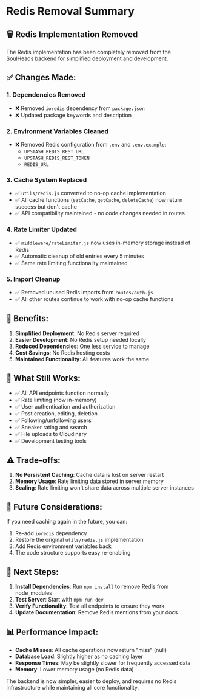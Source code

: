 # Redis Removal Summary

## 🗑️ Redis Implementation Removed

The Redis implementation has been completely removed from the SoulHeads backend for simplified deployment and development.

## ✅ Changes Made:

### 1. **Dependencies Removed**

- ❌ Removed `ioredis` dependency from `package.json`
- ❌ Updated package keywords and description

### 2. **Environment Variables Cleaned**

- ❌ Removed Redis configuration from `.env` and `.env.example`:
  - `UPSTASH_REDIS_REST_URL`
  - `UPSTASH_REDIS_REST_TOKEN`
  - `REDIS_URL`

### 3. **Cache System Replaced**

- ✅ `utils/redis.js` converted to no-op cache implementation
- ✅ All cache functions (`setCache`, `getCache`, `deleteCache`) now return success but don't cache
- ✅ API compatibility maintained - no code changes needed in routes

### 4. **Rate Limiter Updated**

- ✅ `middleware/rateLimiter.js` now uses in-memory storage instead of Redis
- ✅ Automatic cleanup of old entries every 5 minutes
- ✅ Same rate limiting functionality maintained

### 5. **Import Cleanup**

- ✅ Removed unused Redis imports from `routes/auth.js`
- ✅ All other routes continue to work with no-op cache functions

## 🚀 Benefits:

1. **Simplified Deployment**: No Redis server required
2. **Easier Development**: No Redis setup needed locally
3. **Reduced Dependencies**: One less service to manage
4. **Cost Savings**: No Redis hosting costs
5. **Maintained Functionality**: All features work the same

## 📝 What Still Works:

- ✅ All API endpoints function normally
- ✅ Rate limiting (now in-memory)
- ✅ User authentication and authorization
- ✅ Post creation, editing, deletion
- ✅ Following/unfollowing users
- ✅ Sneaker rating and search
- ✅ File uploads to Cloudinary
- ✅ Development testing tools

## ⚠️ Trade-offs:

1. **No Persistent Caching**: Cache data is lost on server restart
2. **Memory Usage**: Rate limiting data stored in server memory
3. **Scaling**: Rate limiting won't share data across multiple server instances

## 🔄 Future Considerations:

If you need caching again in the future, you can:

1. Re-add `ioredis` dependency
2. Restore the original `utils/redis.js` implementation
3. Add Redis environment variables back
4. The code structure supports easy re-enabling

## 🎯 Next Steps:

1. **Install Dependencies**: Run `npm install` to remove Redis from node_modules
2. **Test Server**: Start with `npm run dev`
3. **Verify Functionality**: Test all endpoints to ensure they work
4. **Update Documentation**: Remove Redis mentions from your docs

## 📊 Performance Impact:

- **Cache Misses**: All cache operations now return "miss" (null)
- **Database Load**: Slightly higher as no caching layer
- **Response Times**: May be slightly slower for frequently accessed data
- **Memory**: Lower memory usage (no Redis data)

The backend is now simpler, easier to deploy, and requires no Redis infrastructure while maintaining all core functionality.
